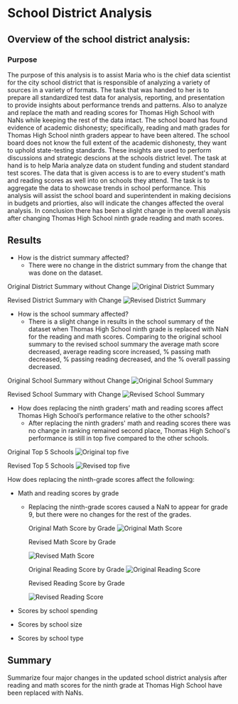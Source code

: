 # School District Analysis
## Overview of the school district analysis: 
### Purpose
The purpose of this analysis is to assist Maria who is the chief data scientist for the city school district that is responsible of analyzing a variety of sources in a variety of formats. The task that was handed to her is to prepare all standardized test data for analysis, reporting, and presentation to provide insights about performance trends and patterns. Also to analyze and replace the math and reading scores for Thomas High School with NaNs while keeping the rest of the data intact. The school board has found evidence of academic dishonesty; specifically, reading and math grades for Thomas High School ninth graders appear to have been altered. The school board does not know the full extent of the academic dishonesty, they want to uphold state-testing standards. These insights are used to perform discussions and strategic descions at the schools district level. The task at hand is to help Maria analyze data on student funding and student standard test scores. The data that is given access is to are to every student's math and reading scores as well into on schools they attend. The task is to aggregate the data to showcase trends in school performance. This analysis will assist the school board and superintendent in making decisions in budgets and priorties, also will indicate the changes affected the overal analysis. In conclusion there has been a slight change in the overall analysis after changing Thomas High School ninth grade reading and math scores. 


## Results

- How is the district summary affected?
  - There were no change in the district summary from the change that was done on the dataset.
  
Original District Summary without Change
![Original District Summary](Images/district_summary_df_original.png)

Revised District Summary with Change
![Revised District Summary](Images/district_summary_df_replaced.png)


- How is the school summary affected?
  - There is a slight change in results in the school summary of the dataset when Thomas High School ninth grade is replaced with NaN for the reading and math       scores. Comparing to the original school summary to the revised school summary the average math score decreased, average reading score increased, % passing       math decreased, % passing reading decreased, and the % overall passing decreased.
  
Original School Summary without Change
![Original School Summary](Images/school_summary_df_original.png)
 
Revised School Summary with Change
![Revised School Summary](Images/school_summary_df_replaced.png)
 
 
- How does replacing the ninth graders’ math and reading scores affect Thomas High School’s performance relative to the other schools?
  - After replacing the ninth graders' math and reading scores there was no change in ranking remained second place, Thomas High School's performance is still in top five compared to     the other schools.
  
Original Top 5 Schools
![Original top five](Images/top5_original.png)

Revised Top 5 Schools
![Revised top five](Images/top5_revised.png)

  
How does replacing the ninth-grade scores affect the following:
 - Math and reading scores by grade
   - Replacing the ninth-grade scores caused a NaN to appear for grade 9, but there were no changes for the rest of the grades.
      
     Original Math Score by Grade
     ![Original Math Score](Images/math_scores_bygrade_original.png)
      
     Revised Math Score by Grade
     
     ![Revised Math Score](Images/math_scores_bygrade_revised.png)
     
     Original Reading Score by Grade
     ![Original Reading Score](Images/reading_score_bygrade_original.png)
     
     Revised Reading Score by Grade
     
     ![Revised Reading Score](Images/reading_score_bygrade_revised.png)
      
     
 - Scores by school spending
 - Scores by school size
 - Scores by school type


## Summary
Summarize four major changes in the updated school district analysis after reading and math scores for the ninth grade at Thomas High School have been replaced with NaNs.
